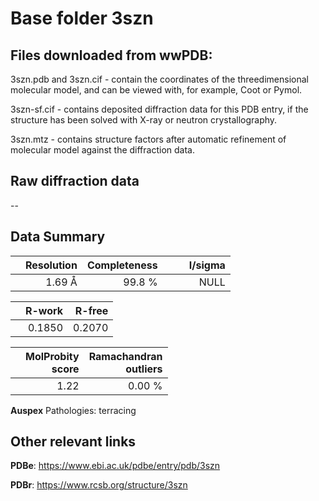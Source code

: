 # Base folder 3szn

## Files downloaded from wwPDB:

3szn.pdb and 3szn.cif - contain the coordinates of the threedimensional molecular model, and can be viewed with, for example, Coot or Pymol.

3szn-sf.cif - contains deposited diffraction data for this PDB entry, if the structure has been solved with X-ray or neutron crystallography.

3szn.mtz - contains structure factors after automatic refinement of molecular model against the diffraction data.

## Raw diffraction data

--<br> 

## Data Summary
|   | Resolution | Completeness| I/sigma |
|---|-------------:|----------------:|--------------:|
|   |1.69 Å|99.8  %|<img width=50/>NULL |

|   | **R-work**| **R-free**   
|---|-------------:|----------------:|           
||0.1850|0.2070|

|   |**MolProbity<br>score**| **Ramachandran<br>outliers** 
|---|-------------:|----------------:|
||1.22|0.00 %|

**Auspex** Pathologies: terracing

 

## Other relevant links 
**PDBe**:  https://www.ebi.ac.uk/pdbe/entry/pdb/3szn
 
**PDBr**: https://www.rcsb.org/structure/3szn 

